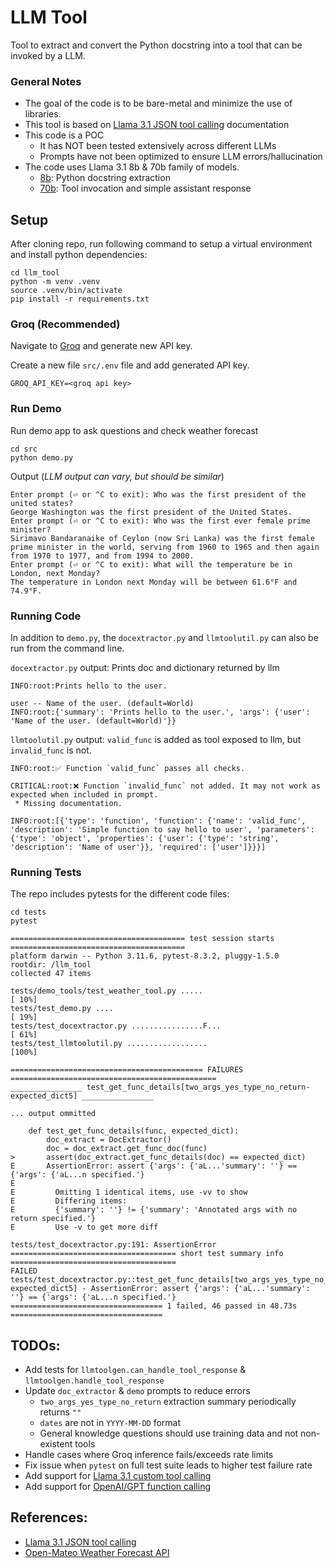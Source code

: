 # LLM Tool
Tool to extract and convert the Python docstring into a tool that can be 
invoked by a LLM.

### General Notes
* The goal of the code is to be bare-metal and minimize the use of libraries.
* This tool is based on [Llama 3.1 JSON tool calling](https://llama.meta.com/docs/model-cards-and-prompt-formats/llama3_1/#json-based-tool-calling) documentation
* This code is a POC
    * It has NOT been tested extensively across different LLMs
    * Prompts have not been optimized to ensure LLM errors/hallucination
* The code uses Llama 3.1 8b & 70b family of models.
    * [8b](https://console.groq.com/docs/models#llama-31-8b-preview): Python docstring extraction
    * [70b](https://console.groq.com/docs/models#llama-31-70b-preview): Tool invocation and simple assistant response


## Setup
After cloning repo, run following command to setup a virtual environment and 
install python dependencies:
```
cd llm_tool
python -m venv .venv
source .venv/bin/activate
pip install -r requirements.txt
```

### Groq (Recommended)
Navigate to [Groq](https://console.groq.com/docs/quickstart) and generate new
API key.

Create a new file `src/.env` file and add generated API key.
```
GROQ_API_KEY=<groq api key>
```

### Run Demo

Run demo app to ask questions and check weather forecast
```
cd src
python demo.py
```

Output (_LLM output can vary, but should be similar_)
```
Enter prompt (⏎ or ^C to exit): Who was the first president of the united states?
George Washington was the first president of the United States.
Enter prompt (⏎ or ^C to exit): Who was the first ever female prime minister?
Sirimavo Bandaranaike of Ceylon (now Sri Lanka) was the first female prime minister in the world, serving from 1960 to 1965 and then again from 1970 to 1977, and from 1994 to 2000.
Enter prompt (⏎ or ^C to exit): What will the temperature be in London, next Monday?
The temperature in London next Monday will be between 61.6°F and 74.9°F.
```


### Running Code

In addition to `demo.py`, the `docextractor.py` and `llmtoolutil.py` can also
be run from the command line.

`docextractor.py` output: Prints doc and dictionary returned by llm
```
INFO:root:Prints hello to the user.

user -- Name of the user. (default=World)
INFO:root:{'summary': 'Prints hello to the user.', 'args': {'user': 'Name of the user. (default=World)'}}
```

`llmtoolutil.py` output: `valid_func` is added as tool exposed to llm, but `invalid_func` is not.
```
INFO:root:✅ Function `valid_func` passes all checks.

CRITICAL:root:❌ Function `invalid_func` not added. It may not work as expected when included in prompt.
 * Missing documentation.

INFO:root:[{'type': 'function', 'function': {'name': 'valid_func', 'description': 'Simple function to say hello to user', 'parameters': {'type': 'object', 'properties': {'user': {'type': 'string', 'description': 'Name of user'}}, 'required': ['user']}}}]
```


### Running Tests

The repo includes pytests for the different code files:
```
cd tests
pytest

======================================= test session starts =======================================
platform darwin -- Python 3.11.6, pytest-8.3.2, pluggy-1.5.0
rootdir: /llm_tool
collected 47 items

tests/demo_tools/test_weather_tool.py .....                                                  [ 10%]
tests/test_demo.py ....                                                                      [ 19%]
tests/test_docextractor.py ................F...                                              [ 61%]
tests/test_llmtoolutil.py ..................                                                 [100%]

=========================================== FAILURES ==============================================
________________ test_get_func_details[two_args_yes_type_no_return-expected_dict5] ________________

... output ommitted

    def test_get_func_details(func, expected_dict):
        doc_extract = DocExtractor()
        doc = doc_extract.get_func_doc(func)
>       assert(doc_extract.get_func_details(doc) == expected_dict)
E       AssertionError: assert {'args': {'aL...'summary': ''} == {'args': {'aL...n specified.'}
E         
E         Omitting 1 identical items, use -vv to show
E         Differing items:
E         {'summary': ''} != {'summary': 'Annotated args with no return specified.'}
E         Use -v to get more diff

tests/test_docextractor.py:191: AssertionError
===================================== short test summary info =====================================
FAILED tests/test_docextractor.py::test_get_func_details[two_args_yes_type_no_return-expected_dict5] - AssertionError: assert {'args': {'aL...'summary': ''} == {'args': {'aL...n specified.'}
================================== 1 failed, 46 passed in 48.73s ==================================

```


## TODOs:
* Add tests for `llmtoolgen.can_handle_tool_response` & `llmtoolgen.handle_tool_response`
* Update `doc_extractor` & `demo` prompts to reduce errors
    * `two_args_yes_type_no_return` extraction summary periodically returns `""`
    * `dates` are not in `YYYY-MM-DD` format
    * General knowledge questions should use training data and not non-existent tools
* Handle cases where Groq inference fails/exceeds rate limits
* Fix issue when `pytest` on full test suite leads to higher test failure rate
* Add support for [Llama 3.1 custom tool calling](https://llama.meta.com/docs/model-cards-and-prompt-formats/llama3_1/#user-defined-custom-tool-calling)
* Add support for [OpenAI/GPT function calling](https://platform.openai.com/docs/assistants/tools/function-calling)


## References:
* [Llama 3.1 JSON tool calling](https://llama.meta.com/docs/model-cards-and-prompt-formats/llama3_1/#json-based-tool-calling)
* [Open-Mateo Weather Forecast API](https://open-meteo.com/en/docs)
